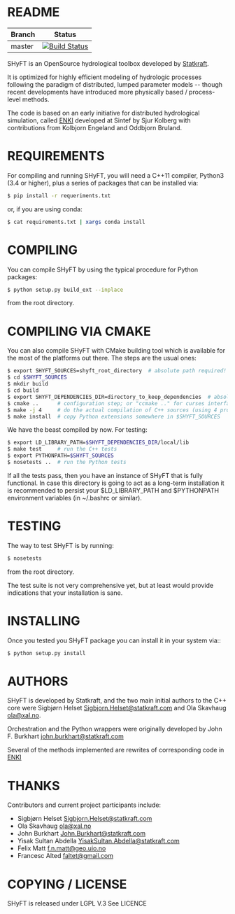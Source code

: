 README
======

|Branch      |Status   |
|------------|---------|
|master       | [![Build Status](https://travis-ci.org/statkraft/shft.svg?branch=master)](https://travis-ci.org/statkraft/shyft) |

SHyFT is an OpenSource hydrological toolbox developed by
[Statkraft](http://www.statkraft.com).

It is optimized for highly efficient modeling of hydrologic processes
following the paradigm of distributed, lumped parameter models -- though
recent developments have introduced more physically based / process-level
methods.

The code is based on an early initiative for distributed hydrological
simulation, called [ENKI](https://bitbucket.org/enkiopensource/enki)
developed at Sintef by Sjur Kolberg with contributions from Kolbjorn Engeland
and Oddbjorn Bruland.

REQUIREMENTS
============

For compiling and running SHyFT, you will need a C++11 compiler, 
Python3 (3.4 or higher), plus a series of packages that can be installed via:

```bash
$ pip install -r requeriments.txt
```

or, if you are using conda:

```bash
$ cat requirements.txt | xargs conda install
```

COMPILING
=========

You can compile SHyFT by using the typical procedure for Python packages:

```bash
$ python setup.py build_ext --inplace
```

from the root directory.

COMPILING VIA CMAKE
=====================

You can also compile SHyFT with CMake building tool which is available
for the most of the platforms out there.  The steps are the usual ones:

```bash
$ export SHYFT_SOURCES=shyft_root_directory  # absolute path required!
$ cd $SHYFT_SOURCES
$ mkdir build
$ cd build
$ export SHYFT_DEPENDENCIES_DIR=directory_to_keep_dependencies  # absolute path
$ cmake ..      # configuration step; or "ccmake .." for curses interface
$ make -j 4     # do the actual compilation of C++ sources (using 4 processes)
$ make install  # copy Python extensions somewhere in $SHYFT_SOURCES
```

We have the beast compiled by now.  For testing:

```bash
$ export LD_LIBRARY_PATH=$SHYFT_DEPENDENCIES_DIR/local/lib
$ make test     # run the C++ tests
$ export PYTHONPATH=$SHYFT_SOURCES
$ nosetests ..  # run the Python tests
```

If all the tests pass, then you have an instance of SHyFT that is
fully functional.  In case this directory is going to act as a
long-term installation it is recommended to persist your
$LD_LIBRARY_PATH and $PYTHONPATH environment variables (in ~/.bashrc
or similar).


TESTING
=======

The way to test SHyFT is by running:

```bash
$ nosetests
```
from the root directory. 

The test suite is not very comprehensive yet, but at least would provide
indications that your installation is sane.

INSTALLING
==========

Once you tested you SHyFT package you can install it in your system via::

```bash
$ python setup.py install
```

AUTHORS
=======

SHyFT is developed by Statkraft, and the two main initial authors to
the C++ core were Sigbjørn Helset <Sigbjorn.Helset@statkraft.com> and
Ola Skavhaug <ola@xal.no>.

Orchestration and the Python wrappers were originally developed by
John F. Burkhart <john.burkhart@statkraft.com>

Several of the methods implemented are rewrites of corresponding code in
[ENKI](https://bitbucket.org/enkiopensource/enki)

THANKS
======

Contributors and current project participants include:
 * Sigbjørn Helset <Sigbjorn.Helset@statkraft.com>
 * Ola Skavhaug <ola@xal.no>
 * John Burkhart <John.Burkhart@statkraft.com>
 * Yisak Sultan Abdella <YisakSultan.Abdella@statkraft.com>
 * Felix Matt <f.n.matt@geo.uio.no>
 * Francesc Alted <faltet@gmail.com>



COPYING / LICENSE
=================
SHyFT is released under LGPL V.3
See LICENCE
